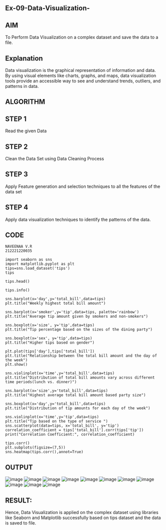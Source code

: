 ## Ex-09-Data-Visualization-
## AIM
To Perform Data Visualization on a complex dataset and save the data to a file. 
## Explanation
Data visualization is the graphical representation of information and data. By using visual elements like charts, graphs, and maps, data visualization tools provide an accessible way to see and understand trends, outliers, and patterns in data.
## ALGORITHM
## STEP 1
Read the given Data
## STEP 2
Clean the Data Set using Data Cleaning Process
## STEP 3
Apply Feature generation and selection techniques to all the features of the data set
## STEP 4
Apply data visualization techniques to identify the patterns of the data.

## CODE
```
NAVEENAA V.R
212221220035
```
```
import seaborn as sns
import matplotlib.pyplot as plt
tips=sns.load_dataset('tips')
tips

tips.head()

tips.info()

sns.barplot(x='day',y='total_bill',data=tips)
plt.title("Weekly highest total bill amount")

sns.barplot(x='smoker',y='tip',data=tips, palette='rainbow')
plt.title("Average tip amount given by smokers and non-smokers")

sns.boxplot(x='size', y='tip',data=tips)
plt.title("Tip percentage based on the sizes of the dining party")

sns.boxplot(x='sex', y='tip',data=tips)
plt.title("Higher tips based on gender")

plt.plot(tips['day'],tips['total_bill'])
plt.title("Relationship between the total bill amount and the day of the week")
plt.show()

sns.violinplot(x='time',y='total_bill',data=tips)
plt.title("Distribution of total bill amounts vary across different time periods(lunch vs. dinner)")

sns.barplot(x='size',y='total_bill',data=tips)
plt.title("Highest average total bill amount based party size")

sns.boxplot(x='day',y='total_bill',data=tips)
plt.title("Distribution of tip amounts for each day of the week")

sns.violinplot(x='time',y='tip',data=tips)
plt.title("Tip based on the type of service ")
sns.scatterplot(data=tips, x='total_bill', y='tip')
correlation_coefficient = tips['total_bill'].corr(tips['tip'])
print("Correlation Coefficient:", correlation_coefficient)

tips.corr()
plt.subplots(figsize=(7,5))
sns.heatmap(tips.corr(),annot=True)
```


## OUTPUT
![image](https://github.com/Naveenaa28/ODD2023-Datascience-Ex-09/assets/131433133/c1bd5162-6658-4e3b-93be-09562cdcfcdc)
![image](https://github.com/Naveenaa28/ODD2023-Datascience-Ex-09/assets/131433133/ad5ffac9-3fc2-4ee6-b7b8-3bc11f78ce20)
![image](https://github.com/Naveenaa28/ODD2023-Datascience-Ex-09/assets/131433133/09aebc85-bdf9-4233-b7cc-83c5ef74fa4f)
![image](https://github.com/Naveenaa28/ODD2023-Datascience-Ex-09/assets/131433133/939a9978-ab5f-4d31-9e57-790df98bb2bf)
![image](https://github.com/Naveenaa28/ODD2023-Datascience-Ex-09/assets/131433133/aa705d50-70fd-471e-b5db-517aa1f6a69a)
![image](https://github.com/Naveenaa28/ODD2023-Datascience-Ex-09/assets/131433133/c43cab9b-da87-4d24-b3da-ae7fcb56b664)
![image](https://github.com/Naveenaa28/ODD2023-Datascience-Ex-09/assets/131433133/eee352df-1d80-4e4c-b382-b0ee9e4c1470)
![image](https://github.com/Naveenaa28/ODD2023-Datascience-Ex-09/assets/131433133/14247d14-659e-4358-bee2-b8d2790852fb)
![image](https://github.com/Naveenaa28/ODD2023-Datascience-Ex-09/assets/131433133/72b58eed-1c0e-41d1-8cff-b803ece368eb)
![image](https://github.com/Naveenaa28/ODD2023-Datascience-Ex-09/assets/131433133/6d9658bc-b7da-458e-ab53-c806b3894b37)
![image](https://github.com/Naveenaa28/ODD2023-Datascience-Ex-09/assets/131433133/38532c0a-1d9f-4d01-ad06-3b39872bc278)
## RESULT:
Hence, Data Visualization is applied on the complex dataset using libraries like Seaborn and Matplotlib successfully based on tips dataset and the data is saved to file.
